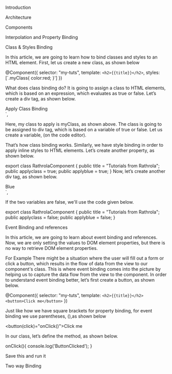 <!-- Noel's Section -->
Introduction





Architecture 




Components




Interpolation and Property Binding







<!-- Justine's Section-->
Class & Styles Binding

In this article, we are going to learn how to bind classes and styles to an HTML element.
First, let us create a new class, as shown below

@Component({ 
           selector: "my-tuts", 
           template: `<h2>{{title}}</h2>`, 
           styles: [`.myClass{ 
				color:red; 
			}'] 
	})


What does class binding do? It is going to assign a class to HTML elements, which is based on an expression, which evaluates as true or false. Let’s create a div tag, as shown below.

<div [class.myClass]=" ">Apply Class Binding</div>`,


Here, my class to apply is myClass, as shown above.
The class is going to be assigned to div tag, which is based on a variable of true or false.
Let us create a variable, (on the code editor).


That’s how class binding works. Similarly, we have style binding in order to apply inline styles to HTML elements.
Let’s create another property, as shown below.

export class RathrolaComponent { 
   public title = "Tutorials from Rathrola"; 
   public applyclass = true; 
   public applyblue = true; 
}
Now, let’s create another div tag, as shown below.

<div [style.color]="applyblue?'blue':orange">Blue</div>`,


If the two variables are false, we'll use the code given below.

export class RathrolaComponent { 
   public title = "Tutorials from Rathrola"; 
   public applyclass = false; 
   public applyblue = false; 
}




Event Binding and references

In this article, we are going to learn about event binding and references.
Now, we are only setting the values to DOM element properties, but there is no way to retrieve DOM element properties.

For Example
There might be a situation where the user will fill out a form or click a button, which results in the flow of data from the view to our component's class. This is where event binding comes into the picture by helping us to capture the data flow from the view to the component.
In order to understand event binding better, let’s first create a button, as shown below.
 
@Component({ 
   selector: "my-tuts", 
   template: `<h2>{{title}}</h2> 
<button>Click me</button>` 
})

Just like how we have square brackets for property binding, for event binding we use parentheses, (),as shown below 

<button(click)="onClick()">Click me </button>

In our class, let’s define the method, as shown below.

onClick(){ 
console.log('ButtonClicked');
}


Save this and run it 



Two way Binding






